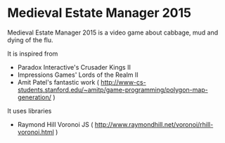 Medieval Estate Manager 2015
=====================

Medieval Estate Manager 2015 is a video game about cabbage, mud and dying of the flu.


It is inspired from 
* Paradox Interactive's Crusader Kings II
* Impressions Games' Lords of the Realm II
* Amit Patel's fantastic work ( http://www-cs-students.stanford.edu/~amitp/game-programming/polygon-map-generation/ )

It uses libraries 
* Raymond Hill Voronoi JS ( http://www.raymondhill.net/voronoi/rhill-voronoi.html )
